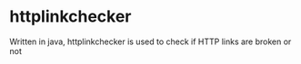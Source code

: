 # httplinkchecker
Written in java, httplinkchecker is used to check if HTTP links are broken or not
